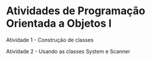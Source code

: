 # Atividades de Programação Orientada a Objetos I

Atividade 1 - Construção de classes 

Atividade 2 - Usando as classes System e Scanner

